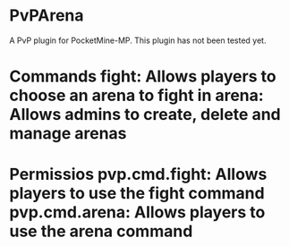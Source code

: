 # PvPArena
A PvP plugin for PocketMine-MP. This plugin has not been tested yet.

# Commands                                                                                                                        fight: Allows players to choose an arena to fight in                                                                             arena: Allows admins to create, delete and manage arenas

# Permissios                                                                                                                      pvp.cmd.fight: Allows players to use the fight command                                                                           pvp.cmd.arena: Allows players to use the arena command
